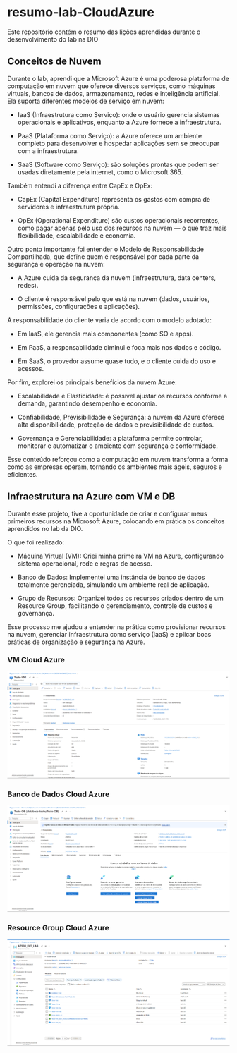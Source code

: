 # resumo-lab-CloudAzure
Este repositório contém o resumo das lições aprendidas durante o desenvolvimento do lab na DIO

## Conceitos de Nuvem
Durante o lab, aprendi que a Microsoft Azure é uma poderosa plataforma de computação em nuvem que oferece diversos serviços, como máquinas virtuais, bancos de dados, armazenamento, redes e inteligência artificial. Ela suporta diferentes modelos de serviço em nuvem:

- IaaS (Infraestrutura como Serviço): onde o usuário gerencia sistemas operacionais e aplicativos, enquanto a Azure fornece a infraestrutura.

- PaaS (Plataforma como Serviço): a Azure oferece um ambiente completo para desenvolver e hospedar aplicações sem se preocupar com a infraestrutura.

- SaaS (Software como Serviço): são soluções prontas que podem ser usadas diretamente pela internet, como o Microsoft 365.

Também entendi a diferença entre CapEx e OpEx:

- CapEx (Capital Expenditure) representa os gastos com compra de servidores e infraestrutura própria.

- OpEx (Operational Expenditure) são custos operacionais recorrentes, como pagar apenas pelo uso dos recursos na nuvem — o que traz mais flexibilidade, escalabilidade e economia.

Outro ponto importante foi entender o Modelo de Responsabilidade Compartilhada, que define quem é responsável por cada parte da segurança e operação na nuvem:

- A Azure cuida da segurança da nuvem (infraestrutura, data centers, redes).

- O cliente é responsável pelo que está na nuvem (dados, usuários, permissões, configurações e aplicações).

A responsabilidade do cliente varia de acordo com o modelo adotado:

- Em IaaS, ele gerencia mais componentes (como SO e apps).

- Em PaaS, a responsabilidade diminui e foca mais nos dados e código.

- Em SaaS, o provedor assume quase tudo, e o cliente cuida do uso e acessos.

Por fim, explorei os principais benefícios da nuvem Azure:

- Escalabilidade e Elasticidade: é possível ajustar os recursos conforme a demanda, garantindo desempenho e economia.

- Confiabilidade, Previsibilidade e Segurança: a nuvem da Azure oferece alta disponibilidade, proteção de dados e previsibilidade de custos.

- Governança e Gerenciabilidade: a plataforma permite controlar, monitorar e automatizar o ambiente com segurança e conformidade.

Esse conteúdo reforçou como a computação em nuvem transforma a forma como as empresas operam, tornando os ambientes mais ágeis, seguros e eficientes.

## Infraestrutura na Azure com VM e DB
Durante esse projeto, tive a oportunidade de criar e configurar meus primeiros recursos na Microsoft Azure, colocando em prática os conceitos aprendidos no lab da DIO.

O que foi realizado:

- Máquina Virtual (VM): Criei minha primeira VM na Azure, configurando sistema operacional, rede e regras de acesso.

- Banco de Dados: Implementei uma instância de banco de dados totalmente gerenciada, simulando um ambiente real de aplicação.

- Grupo de Recursos: Organizei todos os recursos criados dentro de um Resource Group, facilitando o gerenciamento, controle de custos e governança.

Esse processo me ajudou a entender na prática como provisionar recursos na nuvem, gerenciar infraestrutura como serviço (IaaS) e aplicar boas práticas de organização e segurança na Azure.

### VM Cloud Azure
![Detalhes da Virtual Machine](https://github.com/Phc01/resumo-lab-CloudAzure/blob/main/vm%20detalhes.png)

### Banco de Dados Cloud Azure
![Detalhes Database](https://github.com/Phc01/resumo-lab-CloudAzure/blob/main/db%20detalhes.png)

### Resource Group Cloud Azure
![Detalhes Resource Group](https://github.com/Phc01/resumo-lab-CloudAzure/blob/main/grupo%20de%20recursos%20com%20itens.png)


